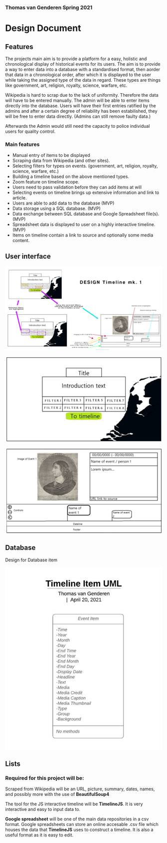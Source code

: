 ### Thomas van Genderen Spring 2021 

# Design Document

## Features

The projects main aim is to provide a platform for a easy, holistic and chronological display of historical events for its users. The aim is to provide a way to enter data into a database with a standardised format, then aorder that data in a chronological order, after which it is displayed to the user while taking the assigned type of the data in regard. These types are things like government, art, religion, royalty, science, warfare, etc.

Wikipedia is hard to scrap due to the lack of uniformity. Therefore the data will have to be entered manually. The admin will be able to enter items directly into the database. Users will have their first entries ratified by the admins and after a certain degree of reliability has been estabilished, they will be free to enter data directly. (Admins can still remove faulty data.)

Afterwards the Admin would still need the capacity to police individual users for quality control.

### Main features 
- Manual entry of items to be displayed
- Scraping data from Wikipedia (and other sites).
- Selecting filters for types on events. (government, art, religion, royalty, science, warfare, etc.)
- Building a timeline based on the above mentioned types.
- Zoom feature on timeline scope.
- Users need to pass validation before they can add items at will
- Selecting events on timeline brings up extensive information and link to article.
- Users are able to add data to the database (MVP)
- Data storage using a SQL database. (MVP)
- Data exchange between SQL database and Google Spreadsheet file(s). (MVP)
- Spreadsheet data is displayed to user on a highly interactive timeline. (MVP)
- Items on timeline contain a link to source and optionally some media content.

## User interface
![User interactability](doc/Interaction_Design_1.png)

![Welcome page](doc/Welcome_page_2.png)

![Timeline page](doc/Timeline_page_2.png)


## Database
Design for Database item

![Database design](doc/Timeline_Item_UML.jpeg)

## Lists
### Required for this project will be:

Scraped from Wikipedia will be an URL, picture, summary, dates, names, and possibly more with the use of __BeautifulSoup4__

The tool for the JS interactive timeline will be __TimelineJS__. It is very interactive and easy to input data to.

__Google spreadsheet__ will be one of the main data repositories in a csv format. Google spreadsheets can store an online accesable .csv file which houses the data that __TimelineJS__ uses to construct a timeline. It is also a useful format as it is easy to edit.

